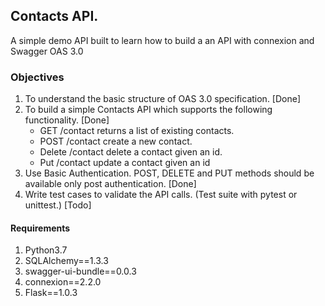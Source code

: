 ## Contacts API.

A simple demo API built to learn how to build a an API with connexion and Swagger OAS 3.0

### Objectives

1. To understand the basic structure of OAS 3.0 specification. [Done]
2. To build a simple Contacts API which supports the following functionality. [Done]
    - GET /contact returns a list of existing contacts.
    - POST /contact create a new contact.
    - Delete /contact delete a contact given an id.
    - Put /contact update a contact given an id
3. Use Basic Authentication. POST, DELETE and PUT methods should be available only post authentication. [Done]
4. Write test cases to validate the API calls. (Test suite with pytest or unittest.) [Todo]

#### Requirements

1. Python3.7
2. SQLAlchemy==1.3.3
3. swagger-ui-bundle==0.0.3
4. connexion==2.2.0
5. Flask==1.0.3